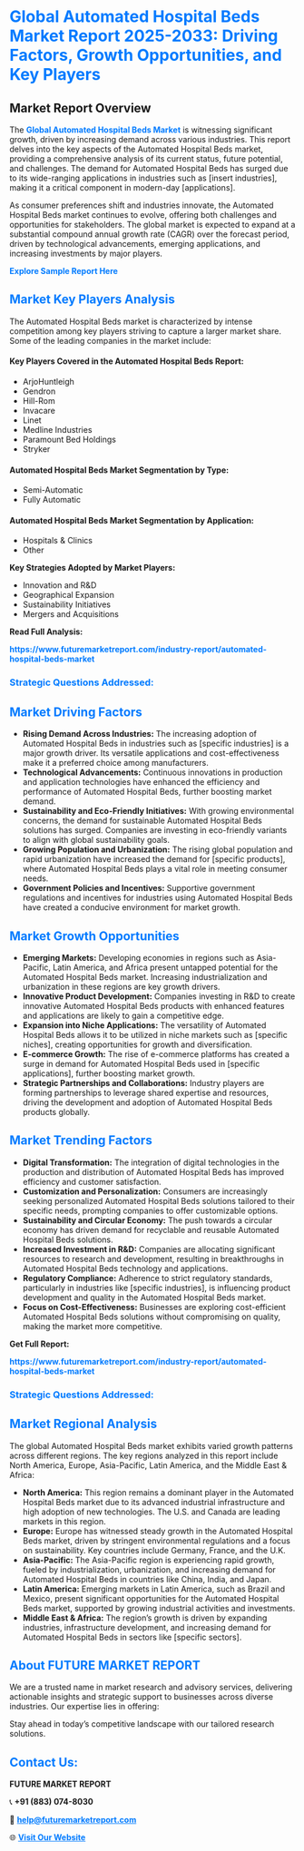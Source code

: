 <h1 style="color: #007BFF;">Global Automated Hospital Beds Market Report 2025-2033: Driving Factors, Growth Opportunities, and Key Players</h1>

<section id="overview">
<h2>Market Report Overview</h2>
<p>The <a href="https://www.futuremarketreport.com/industry-report/automated-hospital-beds-market" style="color: #007BFF; text-decoration: none;"><strong>Global Automated Hospital Beds Market</strong></a> is witnessing significant growth, driven by increasing demand across various industries. This report delves into the key aspects of the Automated Hospital Beds market, providing a comprehensive analysis of its current status, future potential, and challenges. The demand for Automated Hospital Beds has surged due to its wide-ranging applications in industries such as [insert industries], making it a critical component in modern-day [applications].</p>
<p>As consumer preferences shift and industries innovate, the Automated Hospital Beds market continues to evolve, offering both challenges and opportunities for stakeholders. The global market is expected to expand at a substantial compound annual growth rate (CAGR) over the forecast period, driven by technological advancements, emerging applications, and increasing investments by major players.</p>
</section>

<section id="overview">
<p><a href="https://www.futuremarketreport.com/request-sample/reportId=48859" style="color: #007BFF; text-decoration: none;"><strong>Explore Sample Report Here</strong></a></p>
</section>

<section id="key-players">
<h2 style="color: #007BFF;">Market Key Players Analysis</h2>
<p>The Automated Hospital Beds market is characterized by intense competition among key players striving to capture a larger market share. Some of the leading companies in the market include:</p>
<h4>Key Players Covered in the Automated Hospital Beds Report:</h4>
<ul><li>ArjoHuntleigh</li><li>Gendron</li><li>Hill-Rom</li><li>Invacare</li><li>Linet</li><li>Medline Industries</li><li>Paramount Bed Holdings</li><li>Stryker</li></ul>
<h4>Automated Hospital Beds Market Segmentation by Type:</h4>
<ul><li>Semi-Automatic</li><li>Fully Automatic</li></ul>

<h4>Automated Hospital Beds Market Segmentation by Application:</h4>
<ul><li>Hospitals &amp; Clinics</li><li>Other</li></ul>
<p><strong>Key Strategies Adopted by Market Players:</strong></p>
<ul>
<li>Innovation and R&D</li>
<li>Geographical Expansion</li>
<li>Sustainability Initiatives</li>
<li>Mergers and Acquisitions</li>
</ul>
</section>

<section>
<p><strong>Read Full Analysis: </strong></p><a href="https://www.futuremarketreport.com/industry-report/automated-hospital-beds-market" style="color: #007BFF; text-decoration: none;"><strong>https://www.futuremarketreport.com/industry-report/automated-hospital-beds-market</strong></a>
<h3 style="color: #007BFF;">Strategic Questions Addressed:</h3>
</section>

<section id="driving-factors">
<h2 style="color: #007BFF;">Market Driving Factors</h2>
<ul>
<li><strong>Rising Demand Across Industries:</strong> The increasing adoption of Automated Hospital Beds in industries such as [specific industries] is a major growth driver. Its versatile applications and cost-effectiveness make it a preferred choice among manufacturers.</li>
<li><strong>Technological Advancements:</strong> Continuous innovations in production and application technologies have enhanced the efficiency and performance of Automated Hospital Beds, further boosting market demand.</li>
<li><strong>Sustainability and Eco-Friendly Initiatives:</strong> With growing environmental concerns, the demand for sustainable Automated Hospital Beds solutions has surged. Companies are investing in eco-friendly variants to align with global sustainability goals.</li>
<li><strong>Growing Population and Urbanization:</strong> The rising global population and rapid urbanization have increased the demand for [specific products], where Automated Hospital Beds plays a vital role in meeting consumer needs.</li>
<li><strong>Government Policies and Incentives:</strong> Supportive government regulations and incentives for industries using Automated Hospital Beds have created a conducive environment for market growth.</li>
</ul>
</section>

<section id="growth-opportunities">
<h2 style="color: #007BFF;">Market Growth Opportunities</h2>
<ul>
<li><strong>Emerging Markets:</strong> Developing economies in regions such as Asia-Pacific, Latin America, and Africa present untapped potential for the Automated Hospital Beds market. Increasing industrialization and urbanization in these regions are key growth drivers.</li>
<li><strong>Innovative Product Development:</strong> Companies investing in R&D to create innovative Automated Hospital Beds products with enhanced features and applications are likely to gain a competitive edge.</li>
<li><strong>Expansion into Niche Applications:</strong> The versatility of Automated Hospital Beds allows it to be utilized in niche markets such as [specific niches], creating opportunities for growth and diversification.</li>
<li><strong>E-commerce Growth:</strong> The rise of e-commerce platforms has created a surge in demand for Automated Hospital Beds used in [specific applications], further boosting market growth.</li>
<li><strong>Strategic Partnerships and Collaborations:</strong> Industry players are forming partnerships to leverage shared expertise and resources, driving the development and adoption of Automated Hospital Beds products globally.</li>
</ul>
</section>

<section id="trending-factors">
<h2 style="color: #007BFF;">Market Trending Factors</h2>
<ul>
<li><strong>Digital Transformation:</strong> The integration of digital technologies in the production and distribution of Automated Hospital Beds has improved efficiency and customer satisfaction.</li>
<li><strong>Customization and Personalization:</strong> Consumers are increasingly seeking personalized Automated Hospital Beds solutions tailored to their specific needs, prompting companies to offer customizable options.</li>
<li><strong>Sustainability and Circular Economy:</strong> The push towards a circular economy has driven demand for recyclable and reusable Automated Hospital Beds solutions.</li>
<li><strong>Increased Investment in R&D:</strong> Companies are allocating significant resources to research and development, resulting in breakthroughs in Automated Hospital Beds technology and applications.</li>
<li><strong>Regulatory Compliance:</strong> Adherence to strict regulatory standards, particularly in industries like [specific industries], is influencing product development and quality in the Automated Hospital Beds market.</li>
<li><strong>Focus on Cost-Effectiveness:</strong> Businesses are exploring cost-efficient Automated Hospital Beds solutions without compromising on quality, making the market more competitive.</li>
</ul>
</section>

<section>
<p><strong>Get Full Report: </strong></p><a href="https://www.futuremarketreport.com/industry-report/automated-hospital-beds-market" style="color: #007BFF; text-decoration: none;"><strong>https://www.futuremarketreport.com/industry-report/automated-hospital-beds-market</strong></a>
<h3 style="color: #007BFF;">Strategic Questions Addressed:</h3>
</section>


<section id="regional-analysis">
<h2 style="color: #007BFF;">Market Regional Analysis</h2>
<p>The global Automated Hospital Beds market exhibits varied growth patterns across different regions. The key regions analyzed in this report include North America, Europe, Asia-Pacific, Latin America, and the Middle East & Africa:</p>
<ul>
<li><strong>North America:</strong> This region remains a dominant player in the Automated Hospital Beds market due to its advanced industrial infrastructure and high adoption of new technologies. The U.S. and Canada are leading markets in this region.</li>
<li><strong>Europe:</strong> Europe has witnessed steady growth in the Automated Hospital Beds market, driven by stringent environmental regulations and a focus on sustainability. Key countries include Germany, France, and the U.K.</li>
<li><strong>Asia-Pacific:</strong> The Asia-Pacific region is experiencing rapid growth, fueled by industrialization, urbanization, and increasing demand for Automated Hospital Beds in countries like China, India, and Japan.</li>
<li><strong>Latin America:</strong> Emerging markets in Latin America, such as Brazil and Mexico, present significant opportunities for the Automated Hospital Beds market, supported by growing industrial activities and investments.</li>
<li><strong>Middle East & Africa:</strong> The region’s growth is driven by expanding industries, infrastructure development, and increasing demand for Automated Hospital Beds in sectors like [specific sectors].</li>
</ul>
</section>

<footer>
<h2 style="color: #007BFF;">About FUTURE MARKET REPORT</h2>
<p>We are a trusted name in market research and advisory services, delivering actionable insights and strategic support to businesses across diverse industries. Our expertise lies in offering:</p>

<p>Stay ahead in today’s competitive landscape with our tailored research solutions.</p>

<h2 style="color: #007BFF;">Contact Us:</h2>
<p><strong>FUTURE MARKET REPORT</strong></p>
<p>📞 <strong>+91 (883) 074-8030</strong></p>
<p>📧 <strong><a href="mailto:help@futuremarketreport.com" style="color: #007BFF;">help@futuremarketreport.com</a></strong></p>
<p>🌐 <strong><a href="https://www.futuremarketreport.com/" style="color: #007BFF;">Visit Our Website</a></strong></p>
</footer>